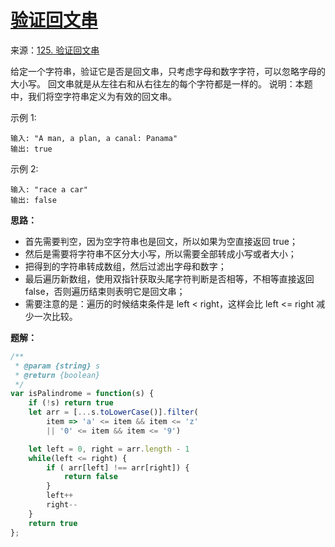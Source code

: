 # [验证回文串](https://github.com/Bulandent/js-leetcode-2021/issues/14)

来源：[125. 验证回文串](https://leetcode-cn.com/problems/valid-palindrome/)

给定一个字符串，验证它是否是回文串，只考虑字母和数字字符，可以忽略字母的大小写。
回文串就是从左往右和从右往左的每个字符都是一样的。
说明：本题中，我们将空字符串定义为有效的回文串。

示例 1:

```
输入: "A man, a plan, a canal: Panama"
输出: true
```

示例 2:

```
输入: "race a car"
输出: false
```

**思路：**

- 首先需要判空，因为空字符串也是回文，所以如果为空直接返回 true；
- 然后是需要将字符串不区分大小写，所以需要全部转成小写或者大小；
- 把得到的字符串转成数组，然后过滤出字母和数字；
- 最后遍历新数组，使用双指针获取头尾字符判断是否相等，不相等直接返回 false，否则遍历结束则表明它是回文串；
- 需要注意的是：遍历的时候结束条件是 left < right，这样会比 left <= right 减少一次比较。

**题解：**

```js
/**
 * @param {string} s
 * @return {boolean}
 */
var isPalindrome = function(s) {
    if (!s) return true
    let arr = [...s.toLowerCase()].filter(
        item => 'a' <= item && item <= 'z' 
        || '0' <= item && item <= '9')

    let left = 0, right = arr.length - 1
    while(left <= right) {
        if ( arr[left] !== arr[right]) {
            return false
        }
        left++
        right--
    }   
    return true 
};
```